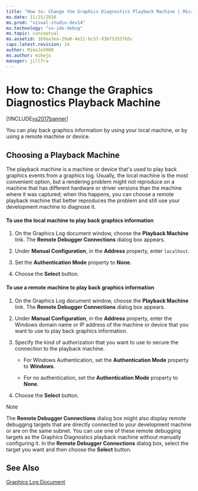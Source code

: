 ```yaml
---
title: "How to: Change the Graphics Diagnostics Playback Machine | Microsoft Docs"
ms.date: 11/15/2016
ms.prod: "visual-studio-dev14"
ms.technology: "vs-ide-debug"
ms.topic: conceptual
ms.assetid: 1b9aa3ea-29a0-4e21-bc57-936f33537b5c
caps.latest.revision: 14
author: MikeJo5000
ms.author: mikejo
manager: jillfra
---
```

# How to: Change the Graphics Diagnostics Playback Machine
[!INCLUDE[vs2017banner](../includes/vs2017banner.md)]

You can play back graphics information by using your local machine, or by using a remote machine or device.  
  
## Choosing a Playback Machine  
 The playback machine is a machine or device that's used to play back graphics events from a graphics log. Usually, the local machine is the most convenient option, but a rendering problem might not reproduce on a machine that has different hardware or driver versions than the machine where it was captured; when this happens, you can choose a remote playback machine that better reproduces the problem and still use your development machine to diagnose it.  
  
#### To use the local machine to play back graphics information  
  
1. On the Graphics Log document window, choose the **Playback Machine** link. The **Remote Debugger Connections** dialog box appears.  
  
2. Under **Manual Configuration**, in the **Address** property, enter `localhost`.  
  
3. Set the **Authentication Mode** property to **None**.  
  
4. Choose the **Select** button.  
  
#### To use a remote machine to play back graphics information  
  
1. On the Graphics Log document window, choose the **Playback Machine** link. The **Remote Debugger Connections** dialog box appears.  
  
2. Under **Manual Configuration**, in the **Address** property, enter the Windows domain name or IP address of the machine or device that you want to use to play back graphics information.  
  
3. Specify the kind of authorization that you want to use to secure the connection to the playback machine.  
  
    - For Windows Authentication, set the **Authentication Mode** property to **Windows**.  
  
    - For no authentication, set the **Authentication Mode** property to **None**.  
  
4. Choose the **Select** button.  
  
> [!NOTE]
> The **Remote Debugger Connections** dialog box might also display remote debugging targets that are directly connected to your development machine or are on the same subnet. You can use one of these remote debugging targets as the Graphics Diagnostics playback machine without manually configuring it. In the **Remote Debugger Connections** dialog box, select the target you want and then choose the **Select** button.  
  
## See Also  
 [Graphics Log Document](../debugger/graphics-log-document.md)
